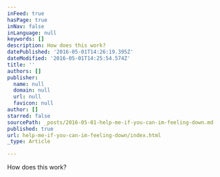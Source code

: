 ```yaml
---
inFeed: true
hasPage: true
inNav: false
inLanguage: null
keywords: []
description: How does this work?
datePublished: '2016-05-01T14:26:19.395Z'
dateModified: '2016-05-01T14:25:54.574Z'
title: ''
authors: []
publisher:
  name: null
  domain: null
  url: null
  favicon: null
author: []
starred: false
sourcePath: _posts/2016-05-01-help-me-if-you-can-im-feeling-down.md
published: true
url: help-me-if-you-can-im-feeling-down/index.html
_type: Article

---
```

How does this work?